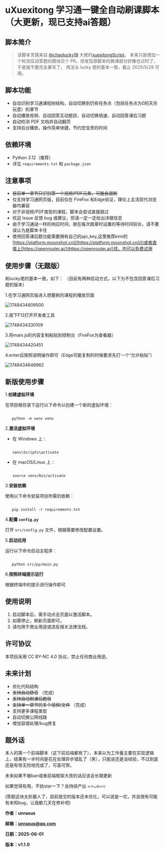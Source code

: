 # uXuexitong 学习通一键全自动刷课脚本（大更新，现已支持ai答题）

## 脚本简介

> 该脚本灵感来自 [@chaolucky18](https://github.com/chaolucky18) 大佬的[xuexitongScript](https://github.com/chaolucky18/xuexitongScript)。
> 本来只是想加一个检测互动答题的模块交个 PR，但发现原脚本的换课部分好像也过时了，于是就干脆完全重写了。
> 用法与 lucky 佬的基本一致，截止 2025/5/28 可用。

## 脚本功能

- 自动识别学习通课程树结构，自动切换到仍有任务点（包括任务点为0的天杀玩意）的章节
- 自动播放视频、自动回答互动题目、自动切换倍速、自动回答课后习题
- 自动检测 PDF 文档并自动翻页
- 支持后台播放，操作简单快捷，节约您宝贵的时间

## 依赖环境

- Python 3.12（推荐）
- 详见 `requirements.txt` 和 `package.json`

## 注意事项

- ~~目前单一章节只识别第一个视频/PDF元素，可能会漏刷~~
- 仅支持学习通网页版，目前仅在 FireFox 和Edge验证，理论上主流现代浏览器均兼容
- 对于非视频/PDF类型的课程，脚本会尝试直接跳过
- 欢迎 Issue 反馈 bug 或建议，但请一定一定给出详细信息
- 由于学习通谜一样的响应时间，故在每次跳章时设置的等待时间较长，请不要误认为是脚本卡住
- 使用回答课后题功能需要拥有自己的api_key,这里推荐kimi的[https://platform.moonshot.cn]([https://platform.moonshot.cn]())或者直接上[https://openrouter.ai/](https://openrouter.ai/)找，均可以免费试用

## 使用步骤（无题版）

和lucky佬的基本一致，如下： （目前有两种启动方式，以下为不包含回答课后习题的版本）

1.在学习通网页版进入想要刷的课程的播放页面

![1748434809500](resource/image/README/1748434809500.jpg)

2.按下F12打开开发者工具

![1748434330109](resource/image/README/1748434330109.jpg)

3.将main.js的内容复制粘贴到控制台（FireFox为查看器）

![1748434420451](resource/image/README/1748434420451.jpg)

4.enter后按照说明操作即可（Edge可能复制的时候要求先打一个“允许粘贴”）

![1748434648962](resource/image/README/1748434648962.jpg)

## 新版使用步骤

1.**创建虚拟环境**

   在项目根目录下运行以下命令以创建一个新的虚拟环境：

```

   python -m venv venv

```

2.**激活虚拟环境**

- 在 Windows 上：

  ```

  venv\Scripts\activate

  ```
- 在 macOS/Linux 上：

  ```

  source venv/bin/activate

  ```

3.**安装依赖**

   使用以下命令安装项目所需的依赖：

```

   pip install -r requirements.txt

```

4.**配置 `config.py`**

   打开 `src/config.py` 文件，根据需要修改配置设置。

5.**启动应用**

   运行以下命令启动主程序：

```

   python src/py/main.py

```

6.**按照终端提示运行**

   根据终端中的提示进行操作即可

## 使用说明

1. 启动脚本后，需手动点击页面以激活脚本。
2. 如需停止，刷新页面即可。
3. 请勿用于商业用途或违反相关法律法规。

## 许可协议

本项目采用 CC BY-NC 4.0 协议，禁止任何商业用途。

## 未来计划

- 优化代码结构
- ~~支持自动静音~~ （完成）
- ~~支持自动刷课后题目~~
- ~~支持单一章节的多个视频/文件~~ （完成）
- 支持更多课程类型
- 自动切换公网线路
- 增加容错处理/bug修复

## 题外话

本人的第一个前端脚本（这下前后端都有了），本来以为工作量主要在实现逻辑上，结果有一半时间是花在处理异步错乱了（笑），只能说还是没经验，不过到底还是有惊无险地完成了，可喜可贺。

未来如果不被ban或者前端框架大改的话应该会长期更新

如果觉得有用，不妨star一下？会持续产出 ⌯>ᴗo⌯ಣ

(答题这块太折磨人了，目前提交的版本还未优化，可以说是一坨，并且很有可能有未知bug，让我歇几天在修补吧)

**作者：unraous**

**邮箱：unraous@qq.com**

**日期：2025-06-01**

**版本：v1.1.0**
